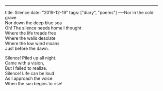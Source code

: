 ---

title: Silence
date: "2019-12-19"
tags: ["diary", "poems"]
---Nor in the cold grave</br>
Nor down the deep blue sea</br>
Oh! The silence needs home I thought</br>
Where the life treads free</br>
Where the walls desolate</br>
Where the low wind moans</br>
Just before the dawn.</br>

Silence! Piled up all night.</br>
Came with a vision,</br>
But I failed to realize.</br>
Silence! Life can be loud</br>
As I approach the voice</br>
When the sun begins to rise!</br>
